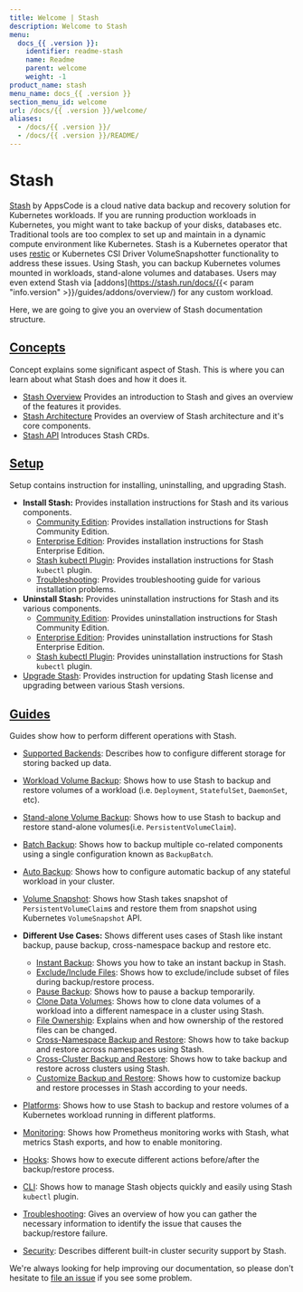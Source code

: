 ```yaml
---
title: Welcome | Stash
description: Welcome to Stash
menu:
  docs_{{ .version }}:
    identifier: readme-stash
    name: Readme
    parent: welcome
    weight: -1
product_name: stash
menu_name: docs_{{ .version }}
section_menu_id: welcome
url: /docs/{{ .version }}/welcome/
aliases:
  - /docs/{{ .version }}/
  - /docs/{{ .version }}/README/
---
```


# Stash

[Stash](https://stash.run) by AppsCode is a cloud native data backup and recovery solution for Kubernetes workloads. If you are running production workloads in Kubernetes, you might want to take backup of your disks, databases etc. Traditional tools are too complex to set up and maintain in a dynamic compute environment like Kubernetes. Stash is a Kubernetes operator that uses [restic](https://github.com/restic/restic) or Kubernetes CSI Driver VolumeSnapshotter functionality to address these issues. Using Stash, you can backup Kubernetes volumes mounted in workloads, stand-alone volumes and databases. Users may even extend Stash via [addons](https://stash.run/docs/{{< param "info.version" >}}/guides/addons/overview/) for any custom workload.

Here, we are going to give you an overview of Stash documentation structure.

## [Concepts](/docs/concepts/)

Concept explains some significant aspect of Stash. This is where you can learn about what Stash does and how it does it.

- [Stash Overview](/docs/concepts/what-is-stash/overview.md) Provides an introduction to Stash and gives an overview of the features it provides.
- [Stash Architecture](/docs/concepts/what-is-stash/architecture.md) Provides an overview of Stash architecture and it's core components.
- [Stash API](/docs/concepts/crds/repository.md) Introduces Stash CRDs.

## [Setup](/docs/setup/)

Setup contains instruction for installing, uninstalling, and upgrading Stash.

- **Install Stash:** Provides installation instructions for Stash and its various components.
  - [Community Edition](/docs/setup/install/community.md): Provides installation instructions for Stash Community Edition.
  - [Enterprise Edition](/docs/setup/install/enterprise.md): Provides installation instructions for Stash Enterprise Edition.
  - [Stash kubectl Plugin](/docs/setup/install/kubectl_plugin.md): Provides installation instructions for Stash `kubectl` plugin.
  - [Troubleshooting](/docs/setup/install/troubleshoting.md): Provides troubleshooting guide for various installation problems.
- **Uninstall Stash:** Provides uninstallation instructions for Stash and its various components.
  - [Community Edition](/docs/setup/uninstall/community.md): Provides uninstallation instructions for Stash Community Edition.
  - [Enterprise Edition](/docs/setup/uninstall/enterprise.md): Provides uninstallation instructions for Stash Enterprise Edition.
  - [Stash kubectl Plugin](/docs/setup/uninstall/kubectl_plugin.md): Provides uninstallation instructions for Stash `kubectl` plugin.
- [Upgrade Stash](/docs/setup/upgrade/index.md): Provides instruction for updating Stash license and upgrading between various Stash versions.

## [Guides](/docs/guides/)

Guides show how to perform different operations with Stash.

- [Supported Backends](/docs/guides/backends/overview.md): Describes how to configure different storage for storing backed up data.
- [Workload Volume Backup](/docs/guides/workloads/overview.md): Shows how to use Stash to backup and restore volumes of a workload (i.e. `Deployment`, `StatefulSet`, `DaemonSet`, etc).
- [Stand-alone Volume Backup](/docs/guides/volumes/overview.md): Shows how to use Stash to backup and restore stand-alone volumes(i.e. `PersistentVolumeClaim`).
- [Batch Backup](/docs/guides/batch-backup/overview.md): Shows how to backup multiple co-related components using a single configuration known as `BackupBatch`.
- [Auto Backup](/docs/guides/auto-backup/overview.md): Shows how to configure automatic backup of any stateful workload in your cluster.
- [Volume Snapshot](/docs/guides/volumesnapshot/overview.md): Shows how Stash takes snapshot of `PersistentVolumeClaim`s and restore them from snapshot using Kubernetes `VolumeSnapshot` API.

- **Different Use Cases:**
Shows different uses cases of Stash like instant backup, pause backup, cross-namespace backup and restore etc.

  - [Instant Backup](/docs/guides/use-cases/instant-backup.md): Shows you how to take an instant backup in Stash.
  - [Exclude/Include Files](/docs/guides/use-cases/exclude-include-files/index.md): Shows how to exclude/include subset of files during backup/restore process.
  - [Pause Backup](/docs/guides/use-cases/pause-backup.md): Shows how to pause a backup temporarily.
  - [Clone Data Volumes](/docs/guides/use-cases/clone-pvc.md): Shows how to clone data volumes of a workload into a different namespace in a cluster using Stash.
  - [File Ownership](/docs/guides/use-cases/ownership.md): Explains when and how ownership of the restored files can be changed.
  - [Cross-Namespace Backup and Restore](/docs/guides/use-cases/cross-namespace-backup/index.md): Shows how to take backup and restore across namespaces using Stash.
  - [Cross-Cluster Backup and Restore](/docs/guides/use-cases/cross-cluster-backup/index.md): Shows how to take backup and restore across clusters using Stash.
  - [Customize Backup and Restore](/docs/guides/use-cases/customize-backup-restore/index.md): Shows how to customize backup and restore processes in Stash according to your needs.
- [Platforms](/docs/guides/platforms/eks-irsa/index.md): Shows how to use Stash to backup and restore volumes of a Kubernetes workload running in different platforms.
- [Monitoring](/docs/guides/monitoring/overview/index.md): Shows how Prometheus monitoring works with Stash, what metrics Stash exports, and how to enable monitoring.
- [Hooks](/docs/guides/hooks/overview.md): Shows how to execute different actions before/after the backup/restore process.
- [CLI](/docs/guides/cli/cli.md): Shows how to manage Stash objects quickly and easily using Stash `kubectl` plugin.
- [Troubleshooting](/docs/guides/troubleshooting/how-to-troubleshooot/index.md): Gives an overview of how you can gather the necessary information to identify the issue that causes the backup/restore failure.
- [Security](/docs/guides/security/rbac.md): Describes different built-in cluster security support by Stash.

We're always looking for help improving our documentation, so please don't hesitate to [file an issue](https://github.com/stashed/project/issues/new) if you see some problem.
